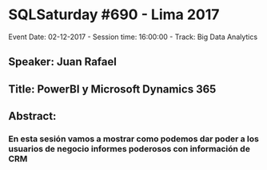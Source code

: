 # SQLSaturday #690 - Lima 2017
Event Date: 02-12-2017 - Session time: 16:00:00 - Track: Big Data  Analytics
## Speaker: Juan Rafael
## Title: PowerBI y Microsoft Dynamics 365
## Abstract:
### En esta sesión vamos a mostrar como podemos dar poder a los usuarios de negocio informes poderosos con información de CRM
